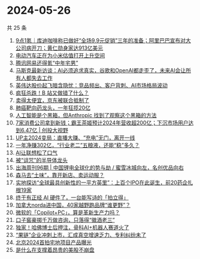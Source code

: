 # 2024-05-26

共 25 条

<!-- BEGIN 36KR -->
<!-- 最后更新时间 2024-05-26 07:00:59 +0800 -->
1. [9点1氪｜库迪咖啡称已做好“全场9.9元促销”三年的准备；阿里巴巴宣布对大公司病开刀；黄仁勋身家达913亿美元](https://36kr.com/p/2790203517354883)
1. [电动汽车正在为小米估值打开上升空间](https://36kr.com/p/2789939655115909)
1. [腾讯网易还得氪“中年宅男”](https://36kr.com/p/2790865896801410)
1. [马斯克最新访谈：AI必须追求真实，谷歌和OpenAI都走歪了，未来AI会让所有人都失去工作](https://36kr.com/p/2790860262474885)
1. [英伟达股价起飞暗含隐忧：竞品频出、客户背刺、AI市场格局波动](https://36kr.com/p/2789942938377092)
1. [疯狂杀跌！B 站又做错了什么？](https://36kr.com/p/2790649767068550)
1. [卖得太便宜，京东被联合抵制了](https://36kr.com/p/2790033445553033)
1. [肺癌靶向药龙头，一年狂揽20亿](https://36kr.com/p/2766640209351296)
1. [人工智能是个黑箱，但Anthropic 找到了观察这个黑箱的方法](https://36kr.com/p/2787202526790530)
1. [7家消费公司拿到新钱；霸王茶姬预计2024年营收超200亿；下沉市场用户达到6.47亿 | 创投大视野](https://36kr.com/p/2788687845000073)
1. [UP主2024变局：直播大赚、“充电”无门，离开一线](https://36kr.com/p/2790060157125504)
1. [一年净赚302亿，“行业老二”五粮液，还能“稳”多久？](https://36kr.com/p/2765238839988869)
1. [AI让联想松了口气](https://36kr.com/p/2789864861244289)
1. [被“诅咒”的半导体龙头](https://36kr.com/p/2790707764675714)
1. [出海周刊96期 | 中国锂电全球化的势与劫 / 蜜雪冰城向左，名创优品向右](https://36kr.com/p/2789917488235394)
1. [森马去“土味”，靠开新店、卖运动服？](https://36kr.com/p/2789656822219650)
1. [实地探访“全球最具创新性的一平方英里”：上百个IPO在此诞生，前20药企扎根19家](https://36kr.com/p/2790587807449987)
1. [终于有正经 AI 硬件了，一台能写诗的「拍立得」](https://36kr.com/p/2761243874966533)
1. [加拿大norda进中国，40家越野跑品牌“谁更野”？](https://36kr.com/p/2790005998699650)
1. [微软的「Copilot+PC」，算是革新生产力吗？](https://36kr.com/p/2790743107650696)
1. [口子窖豪掷千万做咨询，只落得“徽酒老三”](https://36kr.com/p/2789981619297159)
1. [独家！哈佛博士后押注，骨科AI+机器人赛道火了](https://36kr.com/p/2789872586441863)
1. [“果链”企业冲刺上市，汇成真空增速乏力、专利纠纷未了](https://36kr.com/p/2789997238295431)
1. [北京2024首拍宅地项目产品曝光](https://36kr.com/p/2790985159967624)
1. [是什么在支撑着昂贵的美股不崩盘](https://36kr.com/p/2789940812727168)
<!-- END 36KR -->